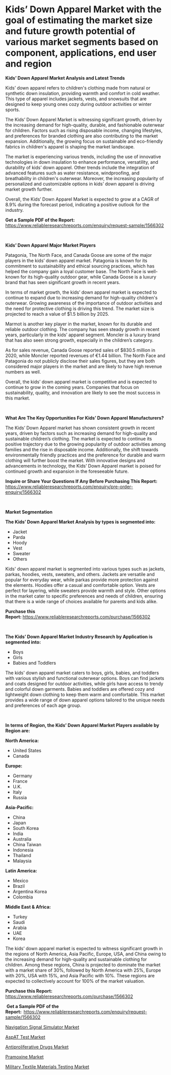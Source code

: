 <p><h1>Kids’ Down Apparel Market with the goal of estimating the market size and future growth potential of various market segments based on component, applications, end user and region</h1></p><p><strong>Kids’ Down Apparel Market Analysis and Latest Trends</strong></p>
<p><p>Kids’ down apparel refers to children's clothing made from natural or synthetic down insulation, providing warmth and comfort in cold weather. This type of apparel includes jackets, vests, and snowsuits that are designed to keep young ones cozy during outdoor activities or winter sports.</p><p>The Kids’ Down Apparel Market is witnessing significant growth, driven by the increasing demand for high-quality, durable, and fashionable outerwear for children. Factors such as rising disposable income, changing lifestyles, and preferences for branded clothing are also contributing to the market expansion. Additionally, the growing focus on sustainable and eco-friendly fabrics in children's apparel is shaping the market landscape.</p><p>The market is experiencing various trends, including the use of innovative technologies in down insulation to enhance performance, versatility, and durability of kids’ down apparel. Other trends include the integration of advanced features such as water resistance, windproofing, and breathability in children's outerwear. Moreover, the increasing popularity of personalized and customizable options in kids’ down apparel is driving market growth further.</p><p>Overall, the Kids’ Down Apparel Market is expected to grow at a CAGR of 8.9% during the forecast period, indicating a positive outlook for the industry.</p></p>
<p><strong>Get a Sample PDF of the Report:&nbsp;</strong> <a href="https://www.reliableresearchreports.com/enquiry/request-sample/1566302">https://www.reliableresearchreports.com/enquiry/request-sample/1566302</a></p>
<p>&nbsp;</p>
<p><strong>Kids’ Down Apparel Major Market Players</strong></p>
<p><p>Patagonia, The North Face, and Canada Goose are some of the major players in the kids’ down apparel market. Patagonia is known for its commitment to sustainability and ethical sourcing practices, which has helped the company gain a loyal customer base. The North Face is well-known for its high-quality outdoor gear, while Canada Goose is a luxury brand that has seen significant growth in recent years.</p><p>In terms of market growth, the kids’ down apparel market is expected to continue to expand due to increasing demand for high-quality children's outerwear. Growing awareness of the importance of outdoor activities and the need for protective clothing is driving this trend. The market size is projected to reach a value of $1.5 billion by 2025.</p><p>Marmot is another key player in the market, known for its durable and reliable outdoor clothing. The company has seen steady growth in recent years, particularly in the kids’ apparel segment. Moncler is a luxury brand that has also seen strong growth, especially in the children’s category.</p><p>As for sales revenue, Canada Goose reported sales of $830.5 million in 2020, while Moncler reported revenues of €1.44 billion. The North Face and Patagonia do not publicly disclose their sales figures, but they are both considered major players in the market and are likely to have high revenue numbers as well.</p><p>Overall, the kids’ down apparel market is competitive and is expected to continue to grow in the coming years. Companies that focus on sustainability, quality, and innovation are likely to see the most success in this market.</p></p>
<p>&nbsp;</p>
<p><strong>What Are The Key Opportunities For Kids’ Down Apparel Manufacturers?</strong></p>
<p><p>The Kids’ Down Apparel market has shown consistent growth in recent years, driven by factors such as increasing demand for high-quality and sustainable children’s clothing. The market is expected to continue its positive trajectory due to the growing popularity of outdoor activities among families and the rise in disposable income. Additionally, the shift towards environmentally friendly practices and the preference for durable and warm clothing will further boost the market. With innovative designs and advancements in technology, the Kids’ Down Apparel market is poised for continued growth and expansion in the foreseeable future.</p></p>
<p><strong>Inquire or Share Your Questions If Any Before Purchasing This Report:</strong> <a href="https://www.reliableresearchreports.com/enquiry/pre-order-enquiry/1566302">https://www.reliableresearchreports.com/enquiry/pre-order-enquiry/1566302</a></p>
<p>&nbsp;</p>
<p><strong>Market Segmentation</strong></p>
<p><strong>The Kids’ Down Apparel Market Analysis by types is segmented into:</strong></p>
<p><ul><li>Jacket</li><li>Parda</li><li>Hoody</li><li>Vest</li><li>Sweater</li><li>Others</li></ul></p>
<p><p>Kids' down apparel market is segmented into various types such as jackets, parkas, hoodies, vests, sweaters, and others. Jackets are versatile and popular for everyday wear, while parkas provide more protection against the elements. Hoodies offer a casual and comfortable option. Vests are perfect for layering, while sweaters provide warmth and style. Other options in the market cater to specific preferences and needs of children, ensuring that there is a wide range of choices available for parents and kids alike.</p></p>
<p><strong>Purchase this Report:&nbsp;</strong><a href="https://www.reliableresearchreports.com/purchase/1566302">https://www.reliableresearchreports.com/purchase/1566302</a></p>
<p>&nbsp;</p>
<p><strong>The Kids’ Down Apparel Market Industry Research by Application is segmented into:</strong></p>
<p><ul><li>Boys</li><li>Girls</li><li>Babies and Toddlers</li></ul></p>
<p><p>The kids' down apparel market caters to boys, girls, babies, and toddlers with various stylish and functional outerwear options. Boys can find jackets and coats designed for outdoor activities, while girls have access to trendy and colorful down garments. Babies and toddlers are offered cozy and lightweight down clothing to keep them warm and comfortable. This market provides a wide range of down apparel options tailored to the unique needs and preferences of each age group.</p></p>
<p>&nbsp;</p>
<p><strong>In terms of Region, the Kids’ Down Apparel Market Players available by Region are:</strong></p>
<p>
    <p> <strong> North America: </strong>
        <ul>
            <li>United States</li>
            <li>Canada</li>
        </ul>
        </p> 
    <p> <strong> Europe: </strong>
        <ul>
            <li>Germany</li>
            <li>France</li>
            <li>U.K.</li>
            <li>Italy</li>
            <li>Russia</li>
        </ul>
        </p> 
    <p> <strong> Asia-Pacific: </strong>
        <ul>
            <li>China</li>
            <li>Japan</li>
            <li>South Korea</li>
            <li>India</li>
            <li>Australia</li>
            <li>China Taiwan</li>
            <li>Indonesia</li>
            <li>Thailand</li>
            <li>Malaysia</li>
        </ul>
        </p> 
    <p> <strong> Latin America: </strong>
        <ul>
            <li>Mexico</li>
            <li>Brazil</li>
            <li>Argentina Korea</li>
            <li>Colombia</li>
        </ul>
        </p> 
    <p> <strong> Middle East & Africa: </strong>
        <ul>
            <li>Turkey</li>
            <li>Saudi</li>
            <li>Arabia</li>
            <li>UAE</li>
            <li>Korea</li>
        </ul>
    </p>
    </p>
<p><p>The kids’ down apparel market is expected to witness significant growth in the regions of North America, Asia Pacific, Europe, USA, and China owing to the increasing demand for high-quality and sustainable clothing for children. Among these regions, China is projected to dominate the market with a market share of 30%, followed by North America with 25%, Europe with 20%, USA with 15%, and Asia Pacific with 10%. These regions are expected to collectively account for 100% of the market valuation.</p></p>
<p><strong>Purchase this Report: </strong><a href="https://www.reliableresearchreports.com/purchase/1566302">https://www.reliableresearchreports.com/purchase/1566302</a></p>
<p>&nbsp;<strong>Get a Sample PDF of the Report:&nbsp;&nbsp;</strong><a href="https://www.reliableresearchreports.com/enquiry/request-sample/1566302">https://www.reliableresearchreports.com/enquiry/request-sample/1566302</a></p>
<p><strong></strong></p>
<p><p><a href="https://github.com/arionmp/Market-Research-Report-List-1/blob/main/navigation-signal-simulator-market.md">Navigation Signal Simulator Market</a></p><p><a href="https://medium.com/@caleighhane2777/aspat-test-market-comprehensive-assessment-by-type-application-and-geography-8feaf58d6c17">AspAT Test Market</a></p><p><a href="https://medium.com/@kennethjensen27/antiproliferative-drugs-market-insights-into-market-cagr-market-trends-and-growth-strategies-da80f03312bc">Antiproliferative Drugs Market</a></p><p><a href="https://medium.com/@kennethjensen27/analyzing-pramoxine-market-global-industry-perspective-and-forecast-2024-to-2031-8526536fcda0">Pramoxine Market</a></p><p><a href="https://github.com/pgtimber/Market-Research-Report-List-1/blob/main/military-textile-materials-testing-market.md">Military Textile Materials Testing Market</a></p></p>
